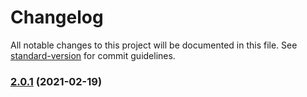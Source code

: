 # Changelog

All notable changes to this project will be documented in this file. See [standard-version](https://github.com/conventional-changelog/standard-version) for commit guidelines.

### [2.0.1](https://github.com/csch961207/limeauto_flutter/compare/v1.0.1-0...v2.0.1) (2021-02-19)
